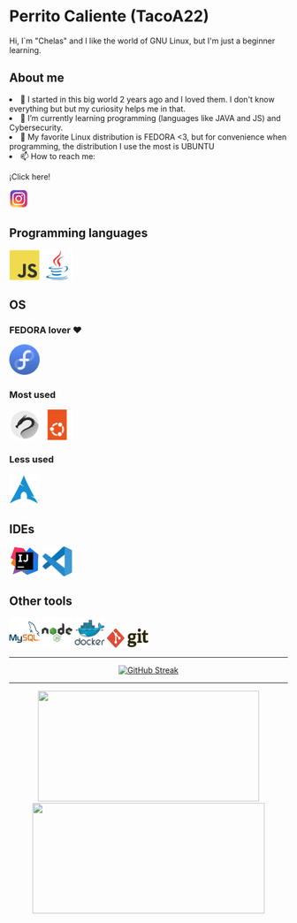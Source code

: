 # Perrito Caliente (TacoA22)
Hi, I`m "Chelas" and I like the world of GNU Linux, but I'm just a beginner learning.
<!--
**TacoA22/TacoA22** is a ✨ _special_ ✨ repository because its `README.md` (this file) appears on your GitHub profile.
-->
## About me

<div>
  <!--
  <img align="left" src=".\Taco\images.jpg" title="JavaScript" alt="JavaScript" width="335" height="160"/> 
  -->
  <li>🔭 I started in this big world 2 years ago and I loved them. I don't know everything but but my curiosity helps me in that.</li>
  <li>🌱 I’m currently learning programming (languages like JAVA and JS) and Cybersecurity.</li>
  <li>🤔 My favorite Linux distribution is FEDORA <3, but for convenience when programming, the distribution I use the most is UBUNTU</li>
  <li>📫 How to reach me:</li>
  <p>¡Click here!</p>
  <a title="MyInstagram" href="https://www.instagram.com/tortahack/"><img src="https://github.com/TacosConChelas/TacosConChelas/blob/main/Taco/Insta.png" alt="MyInstagram" width="35" height="35"/></a>
</div>

## Programming languages
<div>
  
  <img src="https://github.com/devicons/devicon/blob/master/icons/javascript/javascript-original.svg" title="JavaScript" alt="JavaScript" width="55" height="55"/> 
  <img src="https://github.com/devicons/devicon/blob/master/icons/java/java-original.svg" title="Java" alt="Java" width="55" height="55"/>
</div> 

## OS 
### FEDORA lover ❤️
<div>
  <img src="https://github.com/TacosConChelas/TacosConChelas/blob/main/Taco/Fedora.png" title="Fedora" alt="Fedora" width="55" height="55"/>
</div>

### Most used 
<div>
  
  <img src="https://github.com/TacosConChelas/TacosConChelas/blob/main/Taco/pngwing.com.png" title="Kali" alt="Kali" width="55" height="55"/>
  <img src="https://github.com/devicons/devicon/blob/master/icons/ubuntu/ubuntu-original.svg" title="Ubuntu" alt="Ubuntu" width="55" height="55"/>
</div>

### Less used

<img src="https://github.com/devicons/devicon/blob/master/icons/archlinux/archlinux-original.svg" title="Arch" alt="Arch" width="55" height="55"/>

## IDEs
<div>
  <img src="https://github.com/TacosConChelas/TacosConChelas/blob/main/Taco/IntelliJ%20Idea.png" title="Intel-IDEA" alt="Intel-IDEA" width="55" height="55"/> 
  <img src="https://github.com/TacosConChelas/TacosConChelas/blob/main/Taco/VSC.png" title="VSC" alt="VSC" width="55" height="55"/>
  
</div>

## Other tools
<div>
  <img src="https://github.com/TacosConChelas/TacosConChelas/blob/main/Taco/MySQL.png" title="MySQL" alt="MySQL" width="55" height="55"/> 
  <img src="https://github.com/devicons/devicon/blob/master/icons/nodejs/nodejs-original-wordmark.svg" title="nodejs" alt="NodeJS" width="55" height="55"/>
  <img src="https://github.com/devicons/devicon/blob/master/icons/docker/docker-original-wordmark.svg" title="Docker" alt="Docker" width="55" height="55"/>
  <img src="https://github.com/TacosConChelas/TacosConChelas/blob/main/Taco/Git.png" title="Git" alt="Git" width="75" height="35"/>

---
<p align="center">
  <a href="https://git.io/streak-stats"><img src="https://streak-stats.demolab.com?user=%20TacoA22%20&theme=midnight-purple&hide_border=true&card_width=600" alt="GitHub Streak" /></a>
  
</p>

---

<p align="center">
  <img width="400" height="200" src="https://github-readme-stats.vercel.app/api?username=TacoA22&theme=midnight-purple&show_icons=true">
  <img width="420" height="200" src="https://github-readme-stats.vercel.app/api/top-langs/?username=TacoA22&layout=compact&theme=midnight-purple">
</p>


